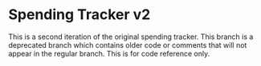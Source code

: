 # Spending Tracker v2

This is a second iteration of the original spending tracker. This branch is a deprecated branch which contains older code or comments that will not appear in the regular branch. This is for code reference only.
